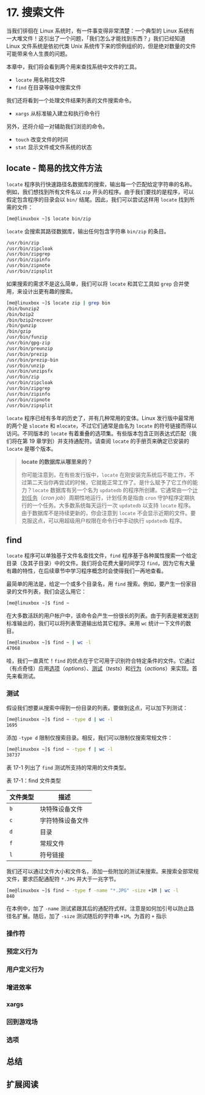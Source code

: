 # 17. 搜索文件

当我们徘徊在 Linux 系统时，有一件事变得非常清楚：一个典型的 Linux 系统有一大堆文件！这引出了一个问题，「我们怎么才能找到东西？」我们已经知道 Linux 文件系统是依初代类 Unix 系统传下来的惯例组织的，但是绝对数量的文件可能带来令人生畏的问题。

本章中，我们将会看到两个用来查找系统中文件的工具。

- `locate` 用名称找文件
- `find` 在目录等级中搜索文件

我们还将看到一个处理文件结果列表的文件搜索命令。

- `xargs` 从标准输入建立和执行命令行

另外，还将介绍一对辅助我们浏览的命令。

- `touch` 改变文件的时间
- `stat` 显示文件或文件系统的状态

## locate - 简易的找文件方法

`locate` 程序执行快速路径名数据库的搜索，输出每一个匹配给定字符串的名称。例如，我们想找到所有文件名以 `zip` 开头的程序。由于我们要找的是程序，可以假定包含程序的目录会以 `bin/` 结尾。因此，我们可以尝试这样用 `locate` 找到所需的文件：

```bash
[me@linuxbox ~]$ locate bin/zip
```

`locate` 会搜索其路径数据库，输出任何包含字符串 `bin/zip` 的条目。

```bash
/usr/bin/zip
/usr/bin/zipcloak
/usr/bin/zipgrep
/usr/bin/zipinfo
/usr/bin/zipnote
/usr/bin/zipsplit
```

如果搜索的需求不是这么简单，我们可以将 `locate` 和其它工具如 `grep` 合并使用，来设计出更有趣的搜索。

```bash
[me@linuxbox ~]$ locate zip | grep bin
/bin/bunzip2
/bin/bzip2
/bin/bzip2recover
/bin/gunzip
/bin/gzip
/usr/bin/funzip
/usr/bin/gpg-zip
/usr/bin/preunzip
/usr/bin/prezip
/usr/bin/prezip-bin
/usr/bin/unzip
/usr/bin/unzipsfx
/usr/bin/zip
/usr/bin/zipcloak
/usr/bin/zipgrep
/usr/bin/zipinfo
/usr/bin/zipnote
/usr/bin/zipsplit
```

`locate` 程序已经有多年的历史了，并有几种常用的变体。Linux 发行版中最常用的两个是 `slocate` 和 `mlocate`，不过它们通常是由名为 `locate` 的符号链接而得以访问。不同版本的 `locate` 有着重叠的选项集。有些版本包含正则表达式匹配（我们将在第 19 章学到）并支持通配符。请查阅 `locate` 的手册页来确定已安装的 `locate` 是哪个版本。

> **locate 的数据库从哪里来的？**
>
> 你可能注意到，在有些发行版中，`locate` 在刚安装完系统后不能工作，不过第二天当你再尝试的时候，它就能正常工作了。是什么赋予了它工作的能力？`locate` 数据库有另一个名为 `updatedb` 的程序所创建。它通常由一个<u>计划任务</u>（*cron job*）周期性地运行，计划任务是指由 `cron` 守护程序定期执行的一个任务。大多数系统每天运行一次 `updatedb` 以支持 `locate` 程序。由于数据库不是持续更新的，你会注意到 `locate` 不会显示近期的文件。要克服这点，可以用超级用户权限在命令行中手动执行 `updatedb` 程序。

## find 

`locate` 程序可以单独基于文件名查找文件，`find` 程序基于各种属性搜索一个给定目录（及其子目录）中的文件。我们将会花费大量时间学习 `find`，因为它有大量有趣的特性，在后续章节中学习程序概念时会使得我们一再地查看。

最简单的用法是，给定一个或多个目录名，用 `find` 搜索。例如，要产生一份家目录的文件列表，我们会这么用它：

```bash
[me@linuxbox ~]$ find ~
```

在大多数活跃的用户帐户中，该命令会产生一份很长的列表。由于列表是被发送到标准输出的，我们可以将列表管道输出给其它程序。来用 `wc` 统计一下文件的数目。

```bash
[me@linuxbox ~]$ find ~ | wc -l
47068
```

哇，我们一直真忙！`find` 的优点在于它可用于识别符合特定条件的文件。它通过（有点奇怪）应用<u>选项</u>（*options*）、<u>测试</u>（*tests*）和<u>行为</u>（*actions*）来实现。首先来看测试。

### 测试

假设我们想要从搜索中得到一份目录的列表。要做到这点，可以加下列测试：

```bash
[me@linuxbox ~]$ find ~ -type d | wc -l
1695
```

添加 `-type d` 限制仅搜索目录。相反，我们可以限制仅搜索常规文件：

```bash
[me@linuxbox ~]$ find ~ -type f | wc -l
38737
```

表 17-1 列出了 `find` 测试所支持的常用的文件类型。

表 17-1：find 文件类型

| 文件类型 | 描述             |
| -------- | ---------------- |
| `b`      | 块特殊设备文件   |
| `c`      | 字符特殊设备文件 |
| `d`      | 目录             |
| `f`      | 常规文件         |
| `l`      | 符号链接         |

我们还可以通过文件大小和文件名，添加一些附加的测试来搜索。来搜索全部常规文件，要求匹配通配符 `*.JPG` 并大于一兆字节。

```bash
[me@linuxbox ~]$ find ~ -type f -name "*.JPG" -size +1M | wc -l
840
```

在本例中，加了 `-name` 测试紧跟其后的通配符式样。注意是如何加引号以防止路径名扩展。随后，加了 `-size` 测试随后的字符串 `+1M`。为首的 `+` 指示

### 操作符



### 预定义行为



### 用户定义行为



### 增进效率



### xargs



### 回到游戏场



### 选项



## 总结



## 扩展阅读

